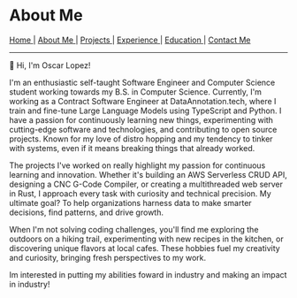 # About Me
[ Home ](README.md) | [ About Me ](aboutme.md) | [ Projects ](projects.md) | [ Experience ](experience.md) | [ Education ](education.md) | [ Contact Me ](contactMe.md)


---
👋 Hi, I'm Oscar Lopez!

I'm an enthusiastic self-taught Software Engineer and Computer Science student working towards my B.S. in Computer Science. Currently, I'm working as a Contract Software Engineer at DataAnnotation.tech, where I train and fine-tune Large Language Models using TypeScript and Python. I have a passion for continuously learning new things, experimenting with cutting-edge software and technologies, and contributing to open source projects. Known for my love of distro hopping and my tendency to tinker with systems, even if it means breaking things that already worked.

The projects I've worked on really highlight my passion for continuous learning and innovation. Whether it's building an AWS Serverless CRUD API, designing a CNC G-Code Compiler, or creating a multithreaded web server in Rust, I approach every task with curiosity and technical precision. My ultimate goal? To help organizations harness data to make smarter decisions, find patterns, and drive growth.

When I'm not solving coding challenges, you'll find me exploring the outdoors on a hiking trail, experimenting with new recipes in the kitchen, or discovering unique flavors at local cafes. These hobbies fuel my creativity and curiosity, bringing fresh perspectives to my work.

Im interested in putting my abilities foward in industry and making an impact in industry!


